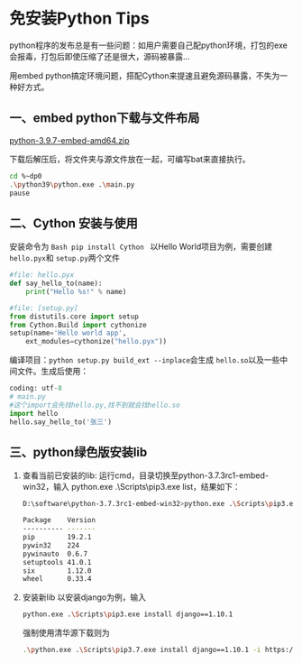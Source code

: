 # 免安装Python Tips

python程序的发布总是有一些问题：如用户需要自己配python环境，打包的exe会报毒，打包后即使压缩了还是很大，源码被暴露...

用embed python搞定环境问题，搭配Cython来提速且避免源码暴露，不失为一种好方式。

## 一、embed python下载与文件布局

[python-3.9.7-embed-amd64.zip](https://www.python.org/ftp/python/3.9.7/python-3.9.7-embed-amd64.zip)

下载后解压后，将文件夹与源文件放在一起，可编写bat来直接执行。

```Bash
cd %~dp0
.\python39\python.exe .\main.py
pause
```

## 二、Cython 安装与使用
安装命令为
    ```Bash
    pip install Cython
    ```
以Hello World项目为例，需要创建 `hello.pyx`和 `setup.py`两个文件

```python
#file: hello.pyx
def say_hello_to(name):
    print("Hello %s!" % name)

```

```python
#file: [setup.py]
from distutils.core import setup
from Cython.Build import cythonize
setup(name='Hello world app',
    ext_modules=cythonize("hello.pyx"))

```

编译项目：`python setup.py build_ext --inplace`会生成 `hello.so`以及一些中间文件。生成后使用：

```python
coding: utf-8
# main.py
#这个import会先找hello.py,找不到就会找hello.so
import hello 
hello.say_hello_to('张三')

```

## 三、python绿色版安装lib

1. 查看当前已安装的lib:
运行cmd，目录切换至python-3.7.3rc1-embed-win32，输入
python.exe .\Scripts\pip3.exe list，结果如下：
    ```Bash
    D:\software\python-3.7.3rc1-embed-win32>python.exe .\Scripts\pip3.exe list

    Package    Version
    ---------- -------
    pip        19.2.1
    pywin32    224
    pywinauto  0.6.7
    setuptools 41.0.1
    six        1.12.0
    wheel      0.33.4

    ```

2. 安装新lib
以安装django为例，输入
    ```Bash
    python.exe .\Scripts\pip3.exe install django==1.10.1
    ```
    强制使用清华源下载则为
    ```Bash
    .\python.exe .\Scripts\pip3.7.exe install django==1.10.1 -i https://pypi.tuna.tsinghua.edu.cn/simple
    ```
